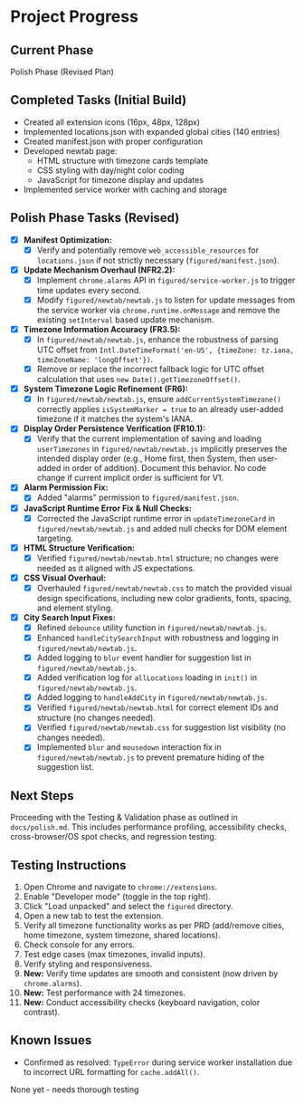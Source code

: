 # Project Progress

## Current Phase
Polish Phase (Revised Plan)

## Completed Tasks (Initial Build)
- Created all extension icons (16px, 48px, 128px)
- Implemented locations.json with expanded global cities (140 entries)
- Created manifest.json with proper configuration
- Developed newtab page:
  - HTML structure with timezone cards template
  - CSS styling with day/night color coding
  - JavaScript for timezone display and updates
- Implemented service worker with caching and storage

## Polish Phase Tasks (Revised)
- [x] **Manifest Optimization:**
    - [x] Verify and potentially remove `web_accessible_resources` for `locations.json` if not strictly necessary (`figured/manifest.json`).
- [x] **Update Mechanism Overhaul (NFR2.2):**
    - [x] Implement `chrome.alarms` API in `figured/service-worker.js` to trigger time updates every second.
    - [x] Modify `figured/newtab/newtab.js` to listen for update messages from the service worker via `chrome.runtime.onMessage` and remove the existing `setInterval` based update mechanism.
- [x] **Timezone Information Accuracy (FR3.5):**
    - [x] In `figured/newtab/newtab.js`, enhance the robustness of parsing UTC offset from `Intl.DateTimeFormat('en-US', {timeZone: tz.iana, timeZoneName: 'longOffset'})`.
    - [x] Remove or replace the incorrect fallback logic for UTC offset calculation that uses `new Date().getTimezoneOffset()`.
- [x] **System Timezone Logic Refinement (FR6):**
    - [x] In `figured/newtab/newtab.js`, ensure `addCurrentSystemTimezone()` correctly applies `isSystemMarker = true` to an already user-added timezone if it matches the system's IANA.
- [x] **Display Order Persistence Verification (FR10.1):**
    - [x] Verify that the current implementation of saving and loading `userTimezones` in `figured/newtab/newtab.js` implicitly preserves the intended display order (e.g., Home first, then System, then user-added in order of addition). Document this behavior. No code change if current implicit order is sufficient for V1.
- [x] **Alarm Permission Fix:**
    - [x] Added "alarms" permission to `figured/manifest.json`.
- [x] **JavaScript Runtime Error Fix & Null Checks:**
    - [x] Corrected the JavaScript runtime error in `updateTimezoneCard` in `figured/newtab/newtab.js` and added null checks for DOM element targeting.
- [x] **HTML Structure Verification:**
    - [x] Verified `figured/newtab/newtab.html` structure; no changes were needed as it aligned with JS expectations.
- [x] **CSS Visual Overhaul:**
    - [x] Overhauled `figured/newtab/newtab.css` to match the provided visual design specifications, including new color gradients, fonts, spacing, and element styling.
- [x] **City Search Input Fixes:**
    - [x] Refined `debounce` utility function in `figured/newtab/newtab.js`.
    - [x] Enhanced `handleCitySearchInput` with robustness and logging in `figured/newtab/newtab.js`.
    - [x] Added logging to `blur` event handler for suggestion list in `figured/newtab/newtab.js`.
    - [x] Added verification log for `allLocations` loading in `init()` in `figured/newtab/newtab.js`.
    - [x] Added logging to `handleAddCity` in `figured/newtab/newtab.js`.
    - [x] Verified `figured/newtab/newtab.html` for correct element IDs and structure (no changes needed).
    - [x] Verified `figured/newtab/newtab.css` for suggestion list visibility (no changes needed).
    - [x] Implemented `blur` and `mousedown` interaction fix in `figured/newtab/newtab.js` to prevent premature hiding of the suggestion list.

## Next Steps
Proceeding with the Testing & Validation phase as outlined in `docs/polish.md`. This includes performance profiling, accessibility checks, cross-browser/OS spot checks, and regression testing.

## Testing Instructions
1. Open Chrome and navigate to `chrome://extensions`.
2. Enable "Developer mode" (toggle in the top right).
3. Click "Load unpacked" and select the `figured` directory.
4. Open a new tab to test the extension.
5. Verify all timezone functionality works as per PRD (add/remove cities, home timezone, system timezone, shared locations).
6. Check console for any errors.
7. Test edge cases (max timezones, invalid inputs).
8. Verify styling and responsiveness.
9. **New:** Verify time updates are smooth and consistent (now driven by `chrome.alarms`).
10. **New:** Test performance with 24 timezones.
11. **New:** Conduct accessibility checks (keyboard navigation, color contrast).

## Known Issues
- Confirmed as resolved: `TypeError` during service worker installation due to incorrect URL formatting for `cache.addAll()`.

None yet - needs thorough testing
